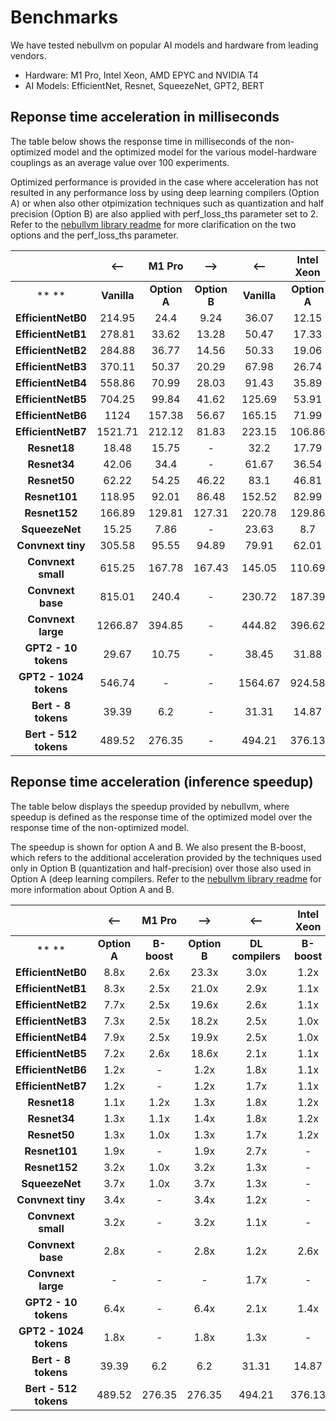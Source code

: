 # Benchmarks

We have tested nebullvm on popular AI models and hardware from leading vendors.

- Hardware: M1 Pro, Intel Xeon, AMD EPYC and  NVIDIA T4
- AI Models: EfficientNet, Resnet, SqueezeNet, GPT2, BERT

## Reponse time acceleration in milliseconds

The table below shows the response time in milliseconds of the non-optimized model and the optimized model for the various model-hardware couplings as an average value over 100 experiments.
  
Optimized performance is provided in the case where acceleration has not resulted in any performance loss by using deep learning compilers (Option A) or when also other otpimization techniques such as quantization and half precision (Option B) are also applied with perf_loss_ths parameter set to 2. Refer to the <a href="https://github.com/nebuly-ai/nebullvm#get-started">nebullvm library readme</a> for more clarification on the two options and the perf_loss_ths parameter.

|                   | <--   |  **M1 Pro**  |   -->      |    <--   | **Intel Xeon** |  -->      |   <--  | **AMD EPYC** |   -->     |    <--  | **Nvidia T4** |  -->     |
|:----------------------:|:-----------:|:------------:|:------------:|:-----------:|:---------------:|:------------:|:-----------:|:-------------:|:------------:|:-----------:|:-------------:|:------------:|
|          ** **         | **Vanilla** | **Option A** | **Option B** | **Vanilla** |   **Option A**  | **Option B** | **Vanilla** |  **Option A** | **Option B** | **Vanilla** |  **Option A** | **Option B** |
| **EfficientNetB0**     |    214.95   |     24.4     |     9.24     |    36.07    |      12.15      |     10.44    |    86.29    |     38.64     |     31.67    |    12.92    |      9.59     |       -      |
| **EfficientNetB1**     |    278.81   |     33.62    |     13.28    |    50.47    |      17.33      |     16.15    |    96.65    |     59.93     |     41.69    |    17.99    |     14.19     |       -      |
| **EfficientNetB2**     |    284.88   |     36.77    |     14.56    |    50.33    |      19.06      |     17.99    |    97.32    |     65.93     |       -      |    36.91    |     13.46     |       -      |
| **EfficientNetB3**     |    370.11   |     50.37    |     20.29    |    67.98    |      26.74      |     25.83    |    207.95   |     89.61     |       -      |    20.26    |     14.33     |       -      |
| **EfficientNetB4**     |    558.86   |     70.99    |     28.03    |    91.43    |      35.89      |     35.08    |    274.93   |     119.17    |       -      |    24.89    |     17.08     |       -      |
| **EfficientNetB5**     |    704.25   |     99.84    |     41.62    |    125.69   |      53.91      |     51.7     |    481.7    |     188.63    |       -      |    31.23    |     17.94     |       -      |
| **EfficientNetB6**     |     1124    |    157.38    |     56.67    |    165.15   |      71.99      |     68.74    |    630.95   |     256.65    |       -      |    35.79    |     21.27     |       -      |
| **EfficientNetB7**     |   1521.71   |    212.12    |     81.83    |    223.15   |      106.86     |     95.85    |    766.61   |     395.57    |       -      |    45.65    |     23.32     |       -      |
| **Resnet18**           |    18.48    |     15.75    |       -      |     32.2    |      17.79      |     16.66    |    147.04   |     93.43     |     84.99    |    25.23    |     12.39     |     3.46     |
| **Resnet34**           |    42.06    |     34.4     |       -      |    61.67    |      36.54      |     33.19    |    180.18   |     166.13    |       -      |    27.41    |      5.36     |     4.79     |
| **Resnet50**           |    62.22    |     54.25    |     46.22    |     83.1    |      46.81      |     38.42    |    311.44   |     197.68    |    161.45    |     10.5    |      7.81     |     5.65     |
| **Resnet101**          |    118.95   |     92.01    |     86.48    |    152.52   |      82.99      |     71.19    |    545.65   |     364.74    |    358.55    |    20.22    |     12.82     |     9.43     |
| **Resnet152**          |    166.89   |    129.81    |    127.31    |    220.78   |      129.86     |    104.05    |    810.95   |     540.86    |       -      |    32.51    |     17.86     |     12.92    |
| **SqueezeNet**         |    15.25    |     7.86     |       -      |    23.63    |       8.7       |       -      |    86.78    |     43.49     |       -      |     3.48    |      2.7      |       -      |
| **Convnext tiny**      |    305.58   |     95.55    |     94.89    |    79.91    |      62.01      |       -      |    404.75   |     220.91    |       -      |    38.29    |      9.58     |     7.69     |
| **Convnext small**     |    615.25   |    167.78    |    167.43    |    145.05   |      110.69     |       -      |   735.037   |     544.47    |       -      |    24.31    |     17.02     |     12.21    |
| **Convnext base**      |    815.01   |     240.4    |       -      |    230.72   |      187.39     |       -      |   1237.36   |     966.58    |       -      |    76.53    |     25.79     |     15.44    |
| **Convnext large**     |   1266.87   |    394.85    |       -      |    444.82   |      396.62     |       -      |   2537.23   |    1868.43    |    1567.97   |    108.12   |     38.41     |     23.67    |
| **GPT2 - 10 tokens**   |    29.67    |     10.75    |       -      |    38.45    |      31.88      |     12.15    |    138.11   |     55.31     |     48.76    |    15.31    |      4.42     |     4.01     |
| **GPT2 - 1024 tokens** |    546.74   |       -      |       -      |   1564.67   |      924.58     |       -      |   9423.16   |    5076.11    |       -      |    84.47    |       -       |     58.63    |
| **Bert - 8 tokens**    |    39.39    |      6.2     |       -      |    31.31    |      14.87      |     10.86    |    164.9    |     38.12     |     34.08    |    10.35    |      3.78     |     2.51     |
| **Bert - 512 tokens**  |    489.52   |    276.35    |       -      |    494.21   |      376.13     |       -      |   2985.27   |    1847.31    |       -      |    31.25    |     27.37     |     10.12    |
  
</details> 
  
  
## Reponse time acceleration (inference speedup)
  
The table below displays the speedup provided by nebullvm, where speedup is defined as the response time of the optimized model over the response time of the non-optimized model. 

The speedup is shown for option A and B. We also present the B-boost, which refers to the additional acceleration provided by the techniques used only in Option B (quantization and half-precision) over those also used in Option A (deep learning compilers. Refer to the <a href="https://github.com/nebuly-ai/nebullvm#get-started">nebullvm library readme</a> for more information about Option A and B.
  
  
|                   | <--   |  **M1 Pro**  |   -->      |    <--   | **Intel Xeon** |  -->      |   <--  | **AMD EPYC** |   -->     |    <--  | **Nvidia T4** |  -->     |
|:----------------------:|:------------:|:-----------:|:------------:|:----------------:|:---------------:|:------------:|:----------------:|:-------------:|:------------:|:----------------:|:-------------:|:------------:|
|          ** **         | **Option A** | **B-boost** | **Option B** | **DL compilers** |   **B-boost**   | **Option B** | **DL compilers** |  **B-boost**  | **Option B** | **DL compilers** |  **B-boost**  | **Option B** |
| **EfficientNetB0**     |     8.8x     |     2.6x    |     23.3x    |       3.0x       |       1.2x      |     3.5x     |       2.2x       |      1.2x     |     2.7x     |       1.3x       |       -       |     1.3x     |
| **EfficientNetB1**     |     8.3x     |     2.5x    |     21.0x    |       2.9x       |       1.1x      |     3.1x     |       1.6x       |      1.4x     |     2.3x     |       1.3x       |       -       |     1.3x     |
| **EfficientNetB2**     |     7.7x     |     2.5x    |     19.6x    |       2.6x       |       1.1x      |     2.8x     |       1.5x       |       -       |     1.5x     |       2.7x       |       -       |     2.7x     |
| **EfficientNetB3**     |     7.3x     |     2.5x    |     18.2x    |       2.5x       |       1.0x      |     2.6x     |       2.3x       |       -       |     2.3x     |       1.4x       |       -       |     1.4x     |
| **EfficientNetB4**     |     7.9x     |     2.5x    |     19.9x    |       2.5x       |       1.0x      |     2.6x     |       2.3x       |       -       |     2.3x     |       1.5x       |       -       |     1.5x     |
| **EfficientNetB5**     |     7.2x     |     2.6x    |     18.6x    |       2.1x       |       1.1x      |     2.3x     |       1.9x       |       -       |     1.9x     |       2.0x       |       -       |     2.0x     |
| **EfficientNetB6**     |     1.2x     |      -      |     1.2x     |       1.8x       |       1.1x      |     1.9x     |       1.6x       |      1.1x     |     1.7x     |       2.0x       |      3.6x     |     7.3x     |
| **EfficientNetB7**     |     1.2x     |      -      |     1.2x     |       1.7x       |       1.1x      |     1.9x     |       1.1x       |       -       |     1.1x     |       5.1x       |      1.1x     |     5.7x     |
| **Resnet18**           |     1.1x     |     1.2x    |     1.3x     |       1.8x       |       1.2x      |     2.2x     |       1.6x       |      1.2x     |     1.9x     |       1.3x       |      1.4x     |     1.9x     |
| **Resnet34**           |     1.3x     |     1.1x    |     1.4x     |       1.8x       |       1.2x      |     2.1x     |       1.5x       |      1.0x     |     1.5x     |       1.6x       |      1.4x     |     2.1x     |
| **Resnet50**           |     1.3x     |     1.0x    |     1.3x     |       1.7x       |       1.2x      |     2.1x     |       1.5x       |       -       |     1.5x     |       1.8x       |      1.4x     |     2.5x     |
| **Resnet101**          |     1.9x     |      -      |     1.9x     |       2.7x       |        -        |     2.7x     |       2.0x       |       -       |     2.0x     |       1.3x       |       -       |     1.3x     |
| **Resnet152**          |     3.2x     |     1.0x    |     3.2x     |       1.3x       |        -        |     1.3x     |       1.8x       |       -       |     1.8x     |       4.0x       |      1.2x     |     5.0x     |
| **SqueezeNet**         |     3.7x     |     1.0x    |     3.7x     |       1.3x       |        -        |     1.3x     |       1.4x       |       -       |     1.4x     |       1.4x       |      1.4x     |     2.0x     |
| **Convnext tiny**      |     3.4x     |      -      |     3.4x     |       1.2x       |        -        |     1.2x     |       1.3x       |       -       |     1.3x     |       3.0x       |      1.7x     |     5.0x     |
| **Convnext small**     |     3.2x     |      -      |     3.2x     |       1.1x       |        -        |     1.1x     |       1.4x       |      1.2x     |     1.6x     |       2.8x       |      1.6x     |     4.6x     |
| **Convnext base**      |     2.8x     |      -      |     2.8x     |       1.2x       |       2.6x      |     3.2x     |       2.5x       |      1.1x     |     2.8x     |       3.5x       |      1.1x     |     3.8x     |
| **Convnext large**     |       -      |      -      |       -      |       1.7x       |        -        |     1.7x     |       1.9x       |       -       |     1.9x     |         -        |      1.6x     |     1.4x     |
| **GPT2 - 10 tokens**   |     6.4x     |      -      |     6.4x     |       2.1x       |       1.4x      |     2.9x     |       4.3x       |      1.1x     |     4.8x     |       2.7x       |      1.5x     |     4.1x     |
| **GPT2 - 1024 tokens** |     1.8x     |      -      |     1.8x     |       1.3x       |        -        |     1.3x     |       1.6x       |       -       |     1.6x     |       1.1x       |      2.7x     |     3.1x     |
| **Bert - 8 tokens**    |     39.39    |     6.2     |      6.2     |       31.31      |      14.87      |     10.86    |       164.9      |     38.12     |     34.08    |       10.35      |      3.78     |     2.51     |
| **Bert - 512 tokens**  |    489.52    |    276.35   |    276.35    |      494.21      |      376.13     |    378.45    |      2985.27     |    1847.31    |    1888.74   |       31.25      |     27.37     |     10.12    |

  
  
